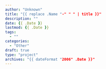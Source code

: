 ```yaml
---
author: "Unknown"
title: "{{ replace .Name "-" " " | title }}"
description: ""
date: {{ .Date }}
lastmod: {{ .Date }}
tags:
  - ""
categories:
  - "Other"
draft: true
type: "project"
archives: "{{ dateFormat "2006" .Date }}"
---
```


